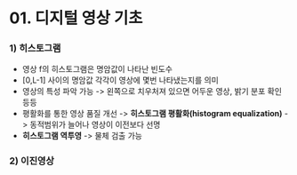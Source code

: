 # 01. 디지털 영상 기초
### 1) 히스토그램
+ 영상 f의 히스토그램은 명암값이 나타난 빈도수
+ [0,L-1] 사이의 명암값 각각이 영상에 몇번 나타냈는지를 의미
+ 영상의 특성 파악 가능 -> 왼쪽으로 치우처져 있으면 어두운 영상, 밝기 분포 확인 등등
+ 평활화를 통한 영상 품질 개선 -> <strong>히스토그램 평활화(histogram equalization)</strong> -> 동적범위가 늘어나 영상이 이전보다 선명
+ <strong>히스토그램 역투영</strong> -> 물체 검출 가능 

### 2) 이진영상
